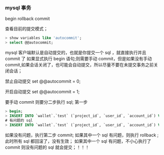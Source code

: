 ### mysql 事务

begin rollback commit

查看目前的提交模式；

```sql
> show variables like 'autocommit';
> select @@autocommit;
```

mysql 客户端默认是自动提交的，也就是你提交一个 sql ，就直接执行并且 commit 了
如果显式执行 begin 语句;则需要手动 commit，但是如果没有手动 commit,如果会话关闭了，也可能会自动提交，所以尽量不要在未提交事务之前关闭会话；

禁止自动提交
set @@autocommit = 0;

开启自动提交
set @@autocommit = 1; 

要手动 commit 则要分二步执行 sql;
第一步

```sql
> begin;
> INSERT INTO `wallet`.`test` (`project_id`, `user_id`, `account_id`) VALUES (22, 22, 22);
# 有问题的 sql
> INSERT INTO `wallet`.`test` (`project_id`, `user_id`, `account_id`) VALUES (3x, 3x, 3x);
```

如果没有问题，执行第二步
commit;
如果其中一个 sql 有问题，则执行 rollback ; 此时所有 sql 都回滚了，没有生效；
如果其中一个 sql 有问题，不小心执行了 commit 则没有问题的 sql 就会提交；！！！